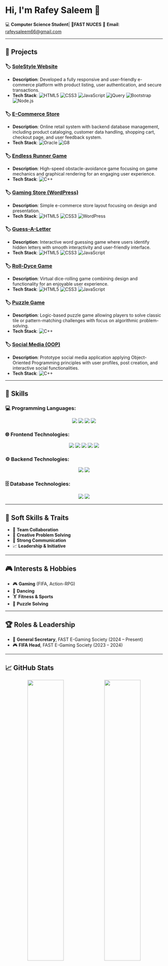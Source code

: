 # Hi, I'm Rafey Saleem 👋  
💻 **Computer Science Student**|
📍**FAST NUCES** 
 📧 **Email**: rafeysaleem66@gmail.com  

---

## 🚀 Projects

### 🏷️ [SoleStyle Website](https://github.com/rafaysaleem0308/SoleStyle_Website)
- **Description**: Developed a fully responsive and user-friendly e-commerce platform with product listing, user authentication, and secure transactions.
- **Tech Stack**:
  ![HTML5](https://img.shields.io/badge/-HTML5-E34F26?logo=html5&logoColor=white)
  ![CSS3](https://img.shields.io/badge/-CSS3-1572B6?logo=css3&logoColor=white)
  ![JavaScript](https://img.shields.io/badge/-JavaScript-F7DF1E?logo=javascript&logoColor=black)
  ![jQuery](https://img.shields.io/badge/-jQuery-0769AD?logo=jquery&logoColor=white)
  ![Bootstrap](https://img.shields.io/badge/-Bootstrap-7952B3?logo=bootstrap&logoColor=white)
  ![Node.js](https://img.shields.io/badge/-Node.js-339933?logo=nodedotjs&logoColor=white)

### 🏷️ [E-Commerce Store](https://github.com/rafaysaleem0308/E-Commerce-Database)
- **Description**: Online retail system with backend database management, including product cataloging, customer data handling, shopping cart, checkout page, and user feedback system.
- **Tech Stack**:
  ![Oracle](https://img.shields.io/badge/-Oracle-F80000?logo=oracle&logoColor=white)
  ![G8](https://img.shields.io/badge/-G8-000000?logo=oracle&logoColor=white)

### 🏷️ [Endless Runner Game](https://github.com/rafaysaleem0308/Endless-Runner-Game)
- **Description**: High-speed obstacle-avoidance game focusing on game mechanics and graphical rendering for an engaging user experience.
- **Tech Stack**:
  ![C++](https://img.shields.io/badge/-C++-00599C?logo=cplusplus&logoColor=white)

### 🏷️ [Gaming Store (WordPress)](https://github.com/rafaysaleem0308)
- **Description**: Simple e-commerce store layout focusing on design and presentation.
- **Tech Stack**:
  ![HTML5](https://img.shields.io/badge/-HTML5-E34F26?logo=html5&logoColor=white)
  ![CSS3](https://img.shields.io/badge/-CSS3-1572B6?logo=css3&logoColor=white)
  ![WordPress](https://img.shields.io/badge/-WordPress-21759B?logo=wordpress&logoColor=white)

### 🏷️ [Guess-A-Letter](https://github.com/rafaysaleem0308/Guess-A-Letter)
- **Description**: Interactive word guessing game where users identify hidden letters with smooth interactivity and user-friendly interface.
- **Tech Stack**:
  ![HTML5](https://img.shields.io/badge/-HTML5-E34F26?logo=html5&logoColor=white)
  ![CSS3](https://img.shields.io/badge/-CSS3-1572B6?logo=css3&logoColor=white)
  ![JavaScript](https://img.shields.io/badge/-JavaScript-F7DF1E?logo=javascript&logoColor=black)

### 🏷️ [Roll-Dyce Game](https://github.com/rafaysaleem0308)
- **Description**: Virtual dice-rolling game combining design and functionality for an enjoyable user experience.
- **Tech Stack**:
  ![HTML5](https://img.shields.io/badge/-HTML5-E34F26?logo=html5&logoColor=white)
  ![CSS3](https://img.shields.io/badge/-CSS3-1572B6?logo=css3&logoColor=white)
  ![JavaScript](https://img.shields.io/badge/-JavaScript-F7DF1E?logo=javascript&logoColor=black)

### 🏷️ [Puzzle Game](https://github.com/rafaysaleem0308)
- **Description**: Logic-based puzzle game allowing players to solve classic tile or pattern-matching challenges with focus on algorithmic problem-solving.
- **Tech Stack**:
  ![C++](https://img.shields.io/badge/-C++-00599C?logo=cplusplus&logoColor=white)

### 🏷️ [Social Media (OOP)](https://github.com/rafaysaleem0308/Social-Media-OOP-)
- **Description**: Prototype social media application applying Object-Oriented Programming principles with user profiles, post creation, and interactive social functionalities.
- **Tech Stack**:
  ![C++](https://img.shields.io/badge/-C++-00599C?logo=cplusplus&logoColor=white)

---

## 🧠 Skills

### 💻 Programming Languages:
<div align="center">
  <img src="https://img.shields.io/badge/-C++-00599C?style=flat-square&logo=cplusplus&logoColor=white" />
  <img src="https://img.shields.io/badge/-C%23-239120?style=flat-square&logo=c-sharp&logoColor=white" />
  <img src="https://img.shields.io/badge/-Python-3776AB?style=flat-square&logo=python&logoColor=white" />
  <img src="https://img.shields.io/badge/-JavaScript-F7DF1E?style=flat-square&logo=javascript&logoColor=black" />
</div>

### 🌐 Frontend Technologies:
<div align="center">
  <img src="https://img.shields.io/badge/-HTML5-E34F26?style=flat-square&logo=html5&logoColor=white" />
  <img src="https://img.shields.io/badge/-CSS3-1572B6?style=flat-square&logo=css3&logoColor=white" />
  <img src="https://img.shields.io/badge/-React-61DAFB?style=flat-square&logo=react&logoColor=black" />
  <img src="https://img.shields.io/badge/-jQuery-0769AD?style=flat-square&logo=jquery&logoColor=white" />
  <img src="https://img.shields.io/badge/-Bootstrap-7952B3?style=flat-square&logo=bootstrap&logoColor=white" />
</div>

### ⚙️ Backend Technologies:
<div align="center">
  <img src="https://img.shields.io/badge/-Node.js-339933?style=flat-square&logo=nodedotjs&logoColor=white" />
  <img src="https://img.shields.io/badge/-Express.js-000000?style=flat-square&logo=express&logoColor=white" />
</div>

### 🗄️ Database Technologies:
<div align="center">
  <img src="https://img.shields.io/badge/-SQL-4479A1?style=flat-square&logo=postgresql&logoColor=white" />
  <img src="https://img.shields.io/badge/-Oracle-F80000?style=flat-square&logo=oracle&logoColor=white" />
</div>

---

## 🧩 Soft Skills & Traits
- 🤝 **Team Collaboration**
- 🧠 **Creative Problem Solving**
- 💬 **Strong Communication**
- 📈 **Leadership & Initiative**

---

## 🎮 Interests & Hobbies
- 🎮 **Gaming** (FIFA, Action-RPG)
- 💃 **Dancing**
- 🏋️ **Fitness & Sports**
- 🧠 **Puzzle Solving**

---

## 🏆 Roles & Leadership
- 🏅 **General Secretary**, FAST E-Gaming Society (2024 – Present)  
- 🎮 **FIFA Head**, FAST E-Gaming Society (2023 – 2024)

---

## 📈 GitHub Stats

<p align="center">
  <img src="https://github-readme-stats.vercel.app/api?username=rafaysaleem0308&show_icons=true&theme=default&hide_title=true" width="48%" />
  <img src="https://github-readme-streak-stats.herokuapp.com/?user=rafaysaleem0308&theme=default" width="48%" />
</p>

---

## 📬 Connect With Me
[![LinkedIn](https://img.shields.io/badge/-LinkedIn-0077B5?style=flat-square&logo=linkedin&logoColor=white)](https://linkedin.com/in/rafaysaleem)  


---

_Thanks for visiting my profile!_ ⭐
